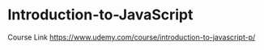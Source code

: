 # Introduction-to-JavaScript
 Course Link
 https://www.udemy.com/course/introduction-to-javascript-p/
